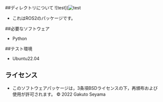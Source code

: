 ##ディレクトリについて
![test](![test](https://github.com/gaku-3319/mypkg/actions/workflows/test.yml/badge.svg)
* これはROS2のパッケージです。

##必要なソフトウェア

* Python

##テスト環境

* Ubuntu22.04

## ライセンス
* このソフトウェアパッケージは，3条項BSDライセンスの下，再頒布および使用が許可されます。
   © 2022 Gakuto Seyama
